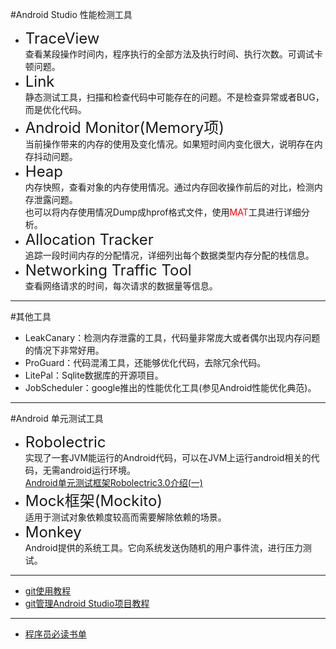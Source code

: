 #Android Studio 性能检测工具  

* <Font size="5">TraceView</font>  
	查看某段操作时间内，程序执行的全部方法及执行时间、执行次数。可调试卡顿问题。
*  <Font size="5">Link</font>  
	静态测试工具，扫描和检查代码中可能存在的问题。不是检查异常或者BUG，而是优化代码。
*  <Font size="5">Android Monitor(Memory项)</font>  
	当前操作带来的内存的使用及变化情况。如果短时间内变化很大，说明存在内存抖动问题。  
*  <Font size="5">Heap</font>  
	内存快照，查看对象的内存使用情况。通过内存回收操作前后的对比，检测内存泄露问题。  
	也可以将内存使用情况Dump成hprof格式文件，使用<Font color="red">MAT</font>工具进行详细分析。
*  <Font size="5">Allocation Tracker</font>  
	追踪一段时间内存的分配情况，详细列出每个数据类型内存分配的栈信息。 
*  <Font size="5">Networking Traffic Tool</font>  
	查看网络请求的时间，每次请求的数据量等信息。

---------------------------  

#其他工具  
  
*  LeakCanary：检测内存泄露的工具，代码量非常庞大或者偶尔出现内存问题的情况下非常好用。
*  ProGuard：代码混淆工具，还能够优化代码，去除冗余代码。
*  LitePal：Sqlite数据库的开源项目。
*  JobScheduler：google推出的性能优化工具(参见Android性能优化典范)。

---------------------------------------


#Android 单元测试工具  
* <Font size = "5">Robolectric</font>  
  实现了一套JVM能运行的Android代码，可以在JVM上运行android相关的代码，无需android运行环境。  
  [Android单元测试框架Robolectric3.0介绍(一)](http://www.jianshu.com/p/9d988a2f8ff7)	
* <Font size = "5">Mock框架(Mockito)</font>   
  适用于测试对象依赖度较高而需要解除依赖的场景。  
* <Font size = "5">Monkey</font>     
  Android提供的系统工具。它向系统发送伪随机的用户事件流，进行压力测试。


-----------------------
* [git使用教程](http://www.liaoxuefeng.com/wiki/0013739516305929606dd18361248578c67b8067c8c017b000)
* [git管理Android Studio项目教程](http://www.wfuyu.com/technology/22499.html)

-----------------------
* [程序员必读书单](http://lucida.me/blog/developer-reading-list/)
	
		 

  
  
  


